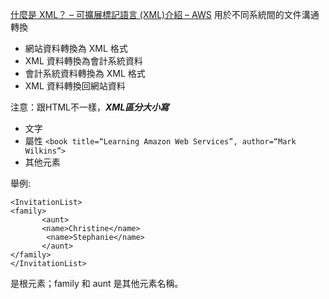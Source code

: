 [什麼是 XML？ – 可擴展標記語言 (XML)介紹 – AWS](https://aws.amazon.com/tw/what-is/xml/)
用於不同系統間的文件溝通轉換
- 網站資料轉換為 XML 格式
- XML 資料轉換為會計系統資料
- 會計系統資料轉換為 XML 格式
- XML 資料轉換回網站資料

注意：跟HTML不一樣，***XML區分大小寫***


- 文字
- 屬性
`<book title=“Learning Amazon Web Services”, author=“Mark Wilkins”>`
- 其他元素

舉例:
```
<InvitationList>
<family>
       <aunt>
       <name>Christine</name>
        <name>Stephanie</name>
       </aunt>
</family>
</InvitationList>
```

<InvitationList> 是根元素；family 和 aunt 是其他元素名稱。